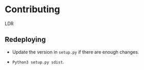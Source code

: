 # Contributing

LDR

## Redeploying

- Update the version in `setup.py` if there are enough changes.

- `Python3 setup.py sdist`.
